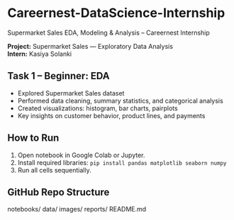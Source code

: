 # Careernest-DataScience-Internship
Supermarket Sales EDA, Modeling &amp; Analysis – Careernest Internship


**Project:** Supermarket Sales — Exploratory Data Analysis  
**Intern:** Kasiya Solanki  

## Task 1 – Beginner: EDA
- Explored Supermarket Sales dataset  
- Performed data cleaning, summary statistics, and categorical analysis  
- Created visualizations: histogram, bar charts, pairplots  
- Key insights on customer behavior, product lines, and payments  

## How to Run
1. Open notebook in Google Colab or Jupyter.  
2. Install required libraries: `pip install pandas matplotlib seaborn numpy`  
3. Run all cells sequentially.

## GitHub Repo Structure
notebooks/
data/
images/
reports/
README.md
